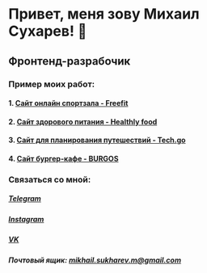 # Привет, меня зову Михаил Сухарев! 👋
## Фронтенд-разрабочик

### Пример моих работ:
#### 1. [Сайт онлайн спортзала - Freefit](https://notcroks.github.io/Module01-Gym/index.html)
#### 2. [Сайт здорового питания - Healthly food](https://notcroks.github.io/Module02-Shop/dist/)
#### 3. [Сайт для планирования путешествий - Tech.go](https://notcroks.github.io/Tech.go/dist/)
#### 4. [Сайт бургер-кафе - BURGOS](https://notcroks.github.io/Module01-Burger/menu.html)

### Связаться со мной:
##### [Telegram](https://t.me/notcroks)
##### [Instagram](https://instagram.com/notcroks?igshid=YmMyMTA2M2Y=)
##### [VK](https://vk.com/crok_s)
##### Почтовый ящик: mikhail.sukharev.m@gmail.com
